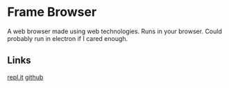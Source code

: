 
# Frame Browser

A web browser made using web technologies. Runs in your browser. Could probably run in electron if I cared enough.

## Links

[repl.it](https://framebrowser.vresod.repl.co/)
[github](https://vresod.github.io/framebrowser)

